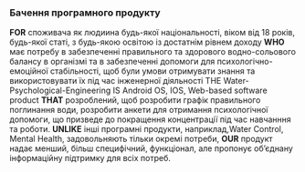 ### Бачення програмного продукту
**FOR** споживача як людиина будь-якої національності, віком від 18 років, будь-якої статі, з будь-якою освітою із достатнім рівнем доходу **WHO** має потребу в забезпеченні правильного та здорового водно-сольового балансу в організмі та в забезпеченні допомоги  для психологічно-емоційної стабільності, щоб були умови отримувати знання та використовувати їх під час інженерної діяльності  THE Water-Psychological-Engineering IS Android OS, IOS, Web-based software product **THAT** розроблений, щоб розробити графік правильного поглинання води, розробити анкети для отримання психологічної допомоги, що призведе до покращення концентрації під час навчанння та роботи. **UNLIKE** інші програмні продукти, наприклад,Water Control, Mental Health,  задовольняють тільки окремі потреби, **OUR** продукт надає менший, більш специфічний, функціонал, але пропонує об’єднану інформаційну підтримку для всіх потреб.
